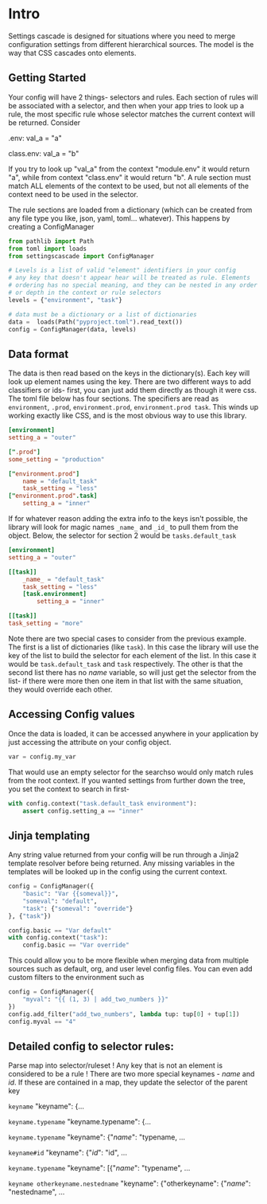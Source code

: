 # Intro

Settings cascade is designed for situations where you need to merge
configuration settings from different hierarchical sources. The model
is the way that CSS cascades onto elements.

## Getting Started

Your config will have 2  things- selectors and rules. Each section
of rules will be associated with a selector, and then when your app
tries to look up a rule, the most specific rule whose selector matches
the current context will be returned. Consider

.env:
	val_a = "a"

class.env:
	val_a = "b"
	
If you try to look up "val_a" from the context "module.env" it would
return "a", while from context "class.env" it would return "b". A rule
section must match ALL elements of the context to be used, but not all
elements of the context need to be used in the selector.

The rule sections are loaded from a dictionary (which can be created 
from any file type you like, json, yaml, toml... whatever). This happens
by creating a ConfigManager

```python
from pathlib import Path
from toml import loads
from settingscascade import ConfigManager

# Levels is a list of valid "element" identifiers in your config
# any key that doesn't appear hear will be treated as rule. Elements
# ordering has no special meaning, and they can be nested in any order
# or depth in the context or rule selectors
levels = {"environment", "task"}

# data must be a dictionary or a list of dictionaries
data =  loads(Path("pyproject.toml").read_text())
config = ConfigManager(data, levels)
```

## Data format

The data is then read based on the keys in the dictionary(s). Each key
will look up element names using the key. There are two different
ways to add classifiers or ids- first, you can just add them directly
as though it were css. The toml file below has four sections. The specifiers
are read as `environment`, `.prod`, `environment.prod`, 
`environment.prod task`. This winds up working exactly like CSS, and is
the most obvious way to use this library.

```toml
[environment]
setting_a = "outer"

[".prod"]
some_setting = "production"

["environment.prod"]
	name = "default_task"
	task_setting = "less"
["environment.prod".task]
	setting_a = "inner"
```

If for whatever reason adding the extra info to the keys isn't possible,
the library will look for magic names `_name_` and `_id_` to pull them
from the object. Below, the selector for section 2 would be 
`tasks.default_task`

```toml
[environment]
setting_a = "outer"

[[task]]
	_name_ = "default_task"
	task_setting = "less"
	[task.environment]
		setting_a = "inner"

[[task]]
task_setting = "more"

```
Note there are two special cases to consider from the previous
example. The first is a list of dictionaries (like `task`). In
this case the library will use the key of the list to build the
selector for each element of the list. In this case it would be
`task.default_task` and `task` respectively. The other is that
the second list there has no _name_ variable, so will just get
the selector from the list- if there were more then one item in
that list with the same situation, they would override each other.

## Accessing Config values

Once the data is loaded, it can be accessed anywhere in your
application by just accessing the attribute on your config
object.
```python
var = config.my_var
```

That would use an empty selector for the searchso would only match
rules from the root context. If you wanted settings from further
down the tree, you set the context to search in first-

```python
with config.context("task.default_task environment"):
	assert config.setting_a == "inner"
```

## Jinja templating
Any string value returned from your config will be run through
a Jinja2 template resolver before being returned. Any missing
variables in the templates will be looked up in the config
using the current context.

```python
config = ConfigManager({
	"basic": "Var {{someval}}",
	"someval": "default", 
	"task": {"someval": "override"}
}, {"task"})

config.basic == "Var default"
with config.context("task"):
	config.basic == "Var override"

```
This could allow you to be more flexible when merging data from
multiple sources such as default, org, and user level config files.
You can even add custom filters to the environment such as
```python
config = ConfigManager({
	"myval": "{{ (1, 3) | add_two_numbers }}"
})
config.add_filter("add_two_numbers", lambda tup: tup[0] + tup[1])
config.myval == "4"
```

## Detailed config to selector rules:
Parse map into selector/ruleset
! Any key that is not an element is considered to be a rule !
There are two more special keynames - _name_ and _id_. If these
are contained in a map, they update the selector of the parent
key

`keyname`
"keyname": {...

`keyname.typename`
"keyname.typename": {...

`keyname.typename`
"keyname": {"_name_": "typename, ...

`keyname#id`
"keyname": {"_id_": "id", ...

`keyname.typename`
"keyname": [{"_name_": "typename", ...

`keyname otherkeyname.nestedname`
"keyname": {"otherkeyname": {"_name_": "nestedname", ...
